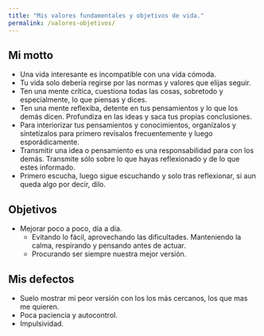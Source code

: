 ```yaml
---
title: "Mis valores fundamentales y objetivos de vida."
permalink: /valores-objetivos/
---
```


## Mi motto
- Una vida interesante es incompatible con una vida cómoda.
- Tu vida solo debería regirse por las normas y valores que elijas seguir.
- Ten una mente crítica, cuestiona todas las cosas, sobretodo y especialmente, lo que piensas y dices.
- Ten una mente reflexiba, detente en tus pensamientos y lo que los demás dicen. Profundiza en las ideas y saca tus propias conclusiones.
- Para interiorizar tus pensamientos y conocimientos, organízalos y sintetízalos para primero revísalos frecuentemente y luego esporádicamente.
- Transmitir una idea o pensamiento es una responsabilidad para con los demás. Transmite sólo sobre lo que hayas reflexionado y de lo que estes informado.
- Primero escucha, luego sigue escuchando y solo tras reflexionar, si aun queda algo por decir, dilo.

## Objetivos

- Mejorar poco a poco, día a día. 
  - Evitando lo fácil, aprovechando las dificultades. Manteniendo la calma, respirando y pensando antes de actuar.
  - Procurando ser siempre nuestra mejor versión.

## Mis defectos

- Suelo mostrar mi peor versión con los los más cercanos, los que mas me quieren.
- Poca paciencia y autocontrol.
- Impulsividad.
